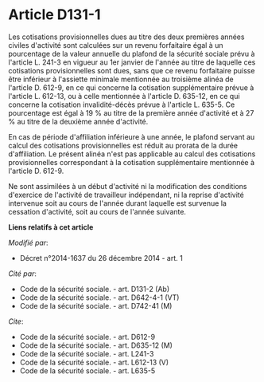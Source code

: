 # Article D131-1

Les cotisations provisionnelles dues au titre des deux premières années civiles d'activité sont calculées sur un revenu
forfaitaire égal à un pourcentage de la valeur annuelle du plafond de la sécurité sociale prévu à l'article L. 241-3 en
vigueur au 1er janvier de l'année au titre de laquelle ces cotisations provisionnelles sont dues, sans que ce revenu
forfaitaire puisse être inférieur à l'assiette minimale mentionnée au troisième alinéa de l'article D. 612-9, en ce qui
concerne la cotisation supplémentaire prévue à l'article L. 612-13, ou à celle mentionnée à l'article D. 635-12, en ce qui
concerne la cotisation invalidité-décès prévue à l'article L. 635-5. Ce pourcentage est égal à 19 % au titre de la première
année d'activité et à 27 % au titre de la deuxième année d'activité. 

En cas de période d'affiliation inférieure à une année, le plafond servant au calcul des cotisations provisionnelles est
réduit au prorata de la durée d'affiliation. Le présent alinéa n'est pas applicable au calcul des cotisations provisionnelles
correspondant à la cotisation supplémentaire mentionnée à l'article D. 612-9. 

Ne sont assimilées à un début d'activité ni la modification des conditions d'exercice de l'activité de travailleur
indépendant, ni la reprise d'activité intervenue soit au cours de l'année durant laquelle est survenue la cessation
d'activité, soit au cours de l'année suivante.

**Liens relatifs à cet article**

_Modifié par_:

  - Décret n°2014-1637 du 26 décembre 2014 - art. 1

_Cité par_:

  - Code de la sécurité sociale. - art. D131-2 (Ab)
  - Code de la sécurité sociale. - art. D642-4-1 (VT)
  - Code de la sécurité sociale. - art. D742-41 (M)

_Cite_:

  - Code de la sécurité sociale. - art. D612-9
  - Code de la sécurité sociale. - art. D635-12 (M)
  - Code de la sécurité sociale. - art. L241-3
  - Code de la sécurité sociale. - art. L612-13 (V)
  - Code de la sécurité sociale. - art. L635-5

